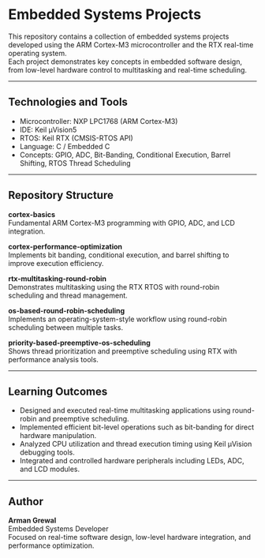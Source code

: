 # Embedded Systems Projects

This repository contains a collection of embedded systems projects developed using the ARM Cortex-M3 microcontroller and the RTX real-time operating system.  
Each project demonstrates key concepts in embedded software design, from low-level hardware control to multitasking and real-time scheduling.

---

## Technologies and Tools

- Microcontroller: NXP LPC1768 (ARM Cortex-M3)  
- IDE: Keil µVision5  
- RTOS: Keil RTX (CMSIS-RTOS API)  
- Language: C / Embedded C  
- Concepts: GPIO, ADC, Bit-Banding, Conditional Execution, Barrel Shifting, RTOS Thread Scheduling

---

## Repository Structure

**cortex-basics**  
Fundamental ARM Cortex-M3 programming with GPIO, ADC, and LCD integration.

**cortex-performance-optimization**  
Implements bit banding, conditional execution, and barrel shifting to improve execution efficiency.

**rtx-multitasking-round-robin**  
Demonstrates multitasking using the RTX RTOS with round-robin scheduling and thread management.

**os-based-round-robin-scheduling**  
Implements an operating-system-style workflow using round-robin scheduling between multiple tasks.

**priority-based-preemptive-os-scheduling**  
Shows thread prioritization and preemptive scheduling using RTX with performance analysis tools.

---

## Learning Outcomes

- Designed and executed real-time multitasking applications using round-robin and preemptive scheduling.  
- Implemented efficient bit-level operations such as bit-banding for direct hardware manipulation.  
- Analyzed CPU utilization and thread execution timing using Keil µVision debugging tools.  
- Integrated and controlled hardware peripherals including LEDs, ADC, and LCD modules.

---

## Author

**Arman Grewal**  
Embedded Systems Developer  
Focused on real-time software design, low-level hardware integration, and performance optimization.
